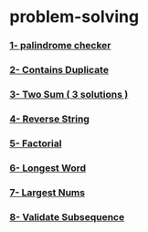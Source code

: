 # problem-solving

### [1- palindrome checker](https://github.com/Madkour17/problem-solving/blob/main/palindrome-checker.js)

### [2- Contains Duplicate](https://github.com/Madkour17/problem-solving/blob/main/contains-duplicate.js)

### [3- Two Sum ( 3 solutions )](https://github.com/Madkour17/problem-solving/blob/main/two-sum.js)

### [4- Reverse String](https://github.com/Madkour17/problem-solving/blob/main/reverse-string.js)

### [5- Factorial](https://github.com/Madkour17/problem-solving/blob/main/factorial.js)

### [6- Longest Word](https://github.com/Madkour17/problem-solving/blob/main/longest-word.js)

### [7- Largest Nums](https://github.com/Madkour17/problem-solving/blob/main/largest-nums.js)

### [8- Validate Subsequence](https://github.com/Madkour17/problem-solving/blob/main/validate-subsequence.js)
